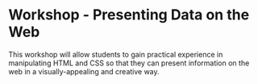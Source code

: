 Workshop - Presenting Data on the Web
=========================

This workshop will allow students to gain practical experience in manipulating HTML and CSS so that they can present information on the web in a visually-appealing and creative way.